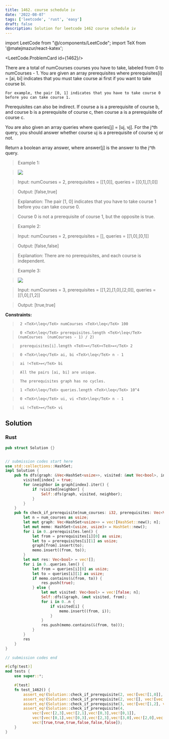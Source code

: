 ```yaml
---
title: 1462. course schedule iv
date: '2022-08-07'
tags: ['leetcode', 'rust', 'easy']
draft: false
description: Solution for leetcode 1462 course schedule iv
---
```

import LeetCode from "@/components/LeetCode";
import TeX from '@matejmazur/react-katex';

<LeetCode.ProblemCard id={1462}/>
 

  There are a total of numCourses courses you have to take, labeled from 0 to numCourses - 1. You are given an array prerequisites where prerequisites[i] <TeX>=</TeX> [ai, bi] indicates that you must take course ai first if you want to take course bi.

  

  	For example, the pair [0, 1] indicates that you have to take course 0 before you can take course 1.

  

  Prerequisites can also be indirect. If course a is a prerequisite of course b, and course b is a prerequisite of course c, then course a is a prerequisite of course c.

  You are also given an array queries where queries[j] <TeX>=</TeX> [uj, vj]. For the j^th query, you should answer whether course uj is a prerequisite of course vj or not.

  Return a boolean array answer, where answer[j] is the answer to the j^th query.

   

 >   Example 1:

 >   ![](https://assets.leetcode.com/uploads/2021/05/01/courses4-1-graph.jpg)

 >   Input: numCourses <TeX>=</TeX> 2, prerequisites <TeX>=</TeX> [[1,0]], queries <TeX>=</TeX> [[0,1],[1,0]]

 >   Output: [false,true]

 >   Explanation: The pair [1, 0] indicates that you have to take course 1 before you can take course 0.

 >   Course 0 is not a prerequisite of course 1, but the opposite is true.

  

 >   Example 2:

  

 >   Input: numCourses <TeX>=</TeX> 2, prerequisites <TeX>=</TeX> [], queries <TeX>=</TeX> [[1,0],[0,1]]

 >   Output: [false,false]

 >   Explanation: There are no prerequisites, and each course is independent.

  

 >   Example 3:

 >   ![](https://assets.leetcode.com/uploads/2021/05/01/courses4-3-graph.jpg)

 >   Input: numCourses <TeX>=</TeX> 3, prerequisites <TeX>=</TeX> [[1,2],[1,0],[2,0]], queries <TeX>=</TeX> [[1,0],[1,2]]

 >   Output: [true,true]

  

   

  **Constraints:**

  

 >   	2 <TeX>\leq</TeX> numCourses <TeX>\leq</TeX> 100

 >   	0 <TeX>\leq</TeX> prerequisites.length <TeX>\leq</TeX> (numCourses  (numCourses - 1) / 2)

 >   	prerequisites[i].length <TeX>=</TeX><TeX>=</TeX> 2

 >   	0 <TeX>\leq</TeX> ai, bi <TeX>\leq</TeX> n - 1

 >   	ai !<TeX>=</TeX> bi

 >   	All the pairs [ai, bi] are unique.

 >   	The prerequisites graph has no cycles.

 >   	1 <TeX>\leq</TeX> queries.length <TeX>\leq</TeX> 10^4

 >   	0 <TeX>\leq</TeX> ui, vi <TeX>\leq</TeX> n - 1

 >   	ui !<TeX>=</TeX> vi


## Solution
### Rust
```rust
pub struct Solution {}


// submission codes start here
use std::collections::HashSet;
impl Solution {
    pub fn dfs(graph: &Vec<HashSet<usize>>, visited: &mut Vec<bool>, index: usize) {
        visited[index] = true;
        for &neighbor in graph[index].iter() {
            if !visited[neighbor] {
                Self::dfs(graph, visited, neighbor);
            }
        }
    }
    pub fn check_if_prerequisite(num_courses: i32, prerequisites: Vec<Vec<i32>>, queries: Vec<Vec<i32>>) -> Vec<bool> {
        let n = num_courses as usize;
        let mut graph: Vec<HashSet<usize>> = vec![HashSet::new(); n];
        let mut memo: HashSet<(usize, usize)> = HashSet::new();
        for i in 0..prerequisites.len() {
            let from = prerequisites[i][0] as usize;
            let to = prerequisites[i][1] as usize;
            graph[from].insert(to);
            memo.insert((from, to));
        }
        let mut res: Vec<bool> = vec![];
        for i in 0..queries.len() {
            let from = queries[i][0] as usize;
            let to = queries[i][1] as usize;
            if memo.contains(&(from, to)) {
                res.push(true);
            } else {
                let mut visited: Vec<bool> = vec![false; n];
                Self::dfs(&graph, &mut visited, from);
                for i in 0..n {
                    if visited[i] {
                        memo.insert((from, i));
                    }
                }
                res.push(memo.contains(&(from, to)));
            }
        }
        res
    }
}

// submission codes end

#[cfg(test)]
mod tests {
    use super::*;

    #[test]
    fn test_1462() {
        assert_eq!(Solution::check_if_prerequisite(2, vec![vec![1,0]], vec![vec![0,1],vec![1,0]]), vec![false, true]);
        assert_eq!(Solution::check_if_prerequisite(2, vec![], vec![vec![0,1],vec![1,0]]), vec![false, false]);
        assert_eq!(Solution::check_if_prerequisite(3, vec![vec![1,2], vec![1,0], vec![2,0]], vec![vec![1,0],vec![1,2]]), vec![true, true]);
        assert_eq!(Solution::check_if_prerequisite(4, 
            vec![vec![2,3],vec![2,1],vec![0,3],vec![0,1]], 
            vec![vec![0,1],vec![0,3],vec![2,3],vec![3,0],vec![2,0],vec![0,2]]), 
            vec![true,true,true,false,false,false]);
    }
}

```
